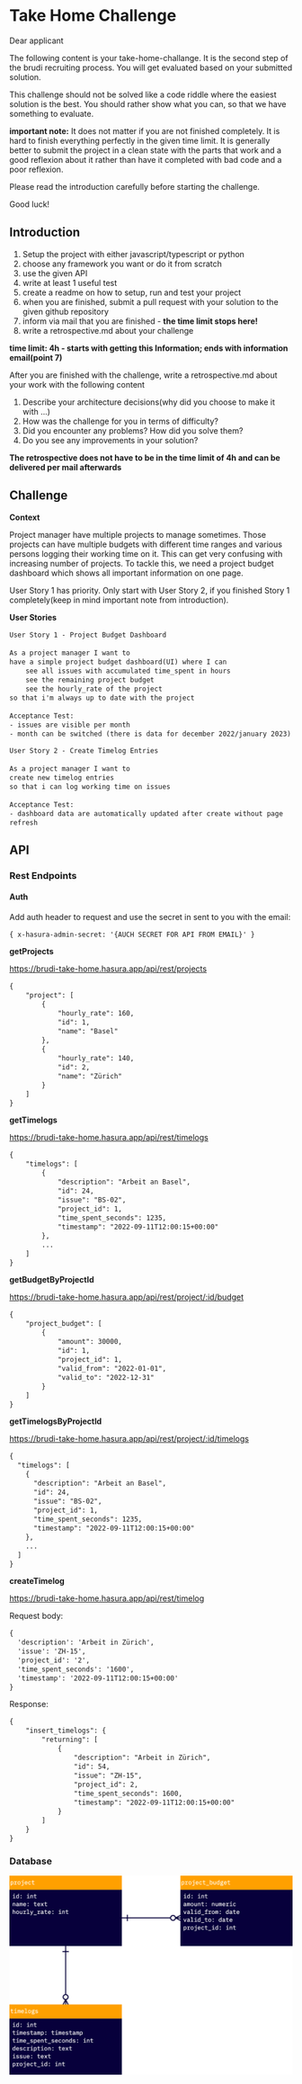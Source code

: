 # Take Home Challenge

Dear applicant

The following content is your take-home-challange. It is the second step of the brudi recruiting process.
You will get evaluated based on your submitted solution. 

This challenge should not be solved like a code riddle where the easiest solution is the best. 
You should rather show what you can, so that we have something to evaluate.

**important note:**
It does not matter if you are not finished completely. It is hard to finish everything perfectly in the given time limit.
It is generally better to submit the project in a clean state with the parts that work and a good reflexion about it
rather than have it completed with bad code and a poor reflexion.

Please read the introduction carefully before starting the challenge.

Good luck!

## Introduction
1. Setup the project with either javascript/typescript or python
2. choose any framework you want or do it from scratch
3. use the given API
4. write at least 1 useful test
5. create a readme on how to setup, run and test your project
6. when you are finished, submit a pull request with your solution to the given github repository
7. inform via mail that you are finished - **the time limit stops here!**
8. write a retrospective.md about your challenge

**time limit: 4h - starts with getting this Information; ends with information email(point 7)**

After you are finished with the challenge, write a retrospective.md about your work with the following content
   1. Describe your architecture decisions(why did you choose to make it with ...)
   2. How was the challenge for you in terms of difficulty?
   3. Did you encounter any problems? How did you solve them?
   4. Do you see any improvements in your solution?

**The retrospective does not have to be in the time limit of 4h and can be delivered per mail afterwards**


## Challenge

**Context**

Project manager have multiple projects to manage sometimes.
Those projects can have multiple budgets with different time ranges and various persons logging their working time on it.
This can get very confusing with increasing number of projects.
To tackle this, we need a project budget dashboard which shows all important information on one page.


User Story 1 has priority.
Only start with User Story 2, if you finished Story 1 completely(keep in mind important note from introduction).

**User Stories**

```
User Story 1 - Project Budget Dashboard

As a project manager I want to
have a simple project budget dashboard(UI) where I can
    see all issues with accumulated time_spent in hours
    see the remaining project budget
    see the hourly_rate of the project
so that i'm always up to date with the project

Acceptance Test:
- issues are visible per month
- month can be switched (there is data for december 2022/january 2023)
```

```
User Story 2 - Create Timelog Entries

As a project manager I want to
create new timelog entries
so that i can log working time on issues

Acceptance Test:
- dashboard data are automatically updated after create without page refresh
```

## API

### Rest Endpoints

#### Auth

Add auth header to request and use the secret in sent to you with the email:
```
{ x-hasura-admin-secret: '{AUCH SECRET FOR API FROM EMAIL}' }
```

**getProjects**

https://brudi-take-home.hasura.app/api/rest/projects

```
{
    "project": [
        {
            "hourly_rate": 160,
            "id": 1,
            "name": "Basel"
        },
        {
            "hourly_rate": 140,
            "id": 2,
            "name": "Zürich"
        }
    ]
}
```

**getTimelogs**

https://brudi-take-home.hasura.app/api/rest/timelogs

```
{
    "timelogs": [
        {
            "description": "Arbeit an Basel",
            "id": 24,
            "issue": "BS-02",
            "project_id": 1,
            "time_spent_seconds": 1235,
            "timestamp": "2022-09-11T12:00:15+00:00"
        },
        ...
    ]
}    
```

**getBudgetByProjectId**

https://brudi-take-home.hasura.app/api/rest/project/:id/budget

```
{
    "project_budget": [
        {
            "amount": 30000,
            "id": 1,
            "project_id": 1,
            "valid_from": "2022-01-01",
            "valid_to": "2022-12-31"
        }
    ]
}
```

**getTimelogsByProjectId**

https://brudi-take-home.hasura.app/api/rest/project/:id/timelogs

```
{
  "timelogs": [
    {
      "description": "Arbeit an Basel",
      "id": 24,
      "issue": "BS-02",
      "project_id": 1,
      "time_spent_seconds": 1235,
      "timestamp": "2022-09-11T12:00:15+00:00"
    },
    ...
  ]
}
```

**createTimelog**

https://brudi-take-home.hasura.app/api/rest/timelog

Request body:
```
{
  'description': 'Arbeit in Zürich',
  'issue': 'ZH-15',
  'project_id': '2',
  'time_spent_seconds': '1600',
  'timestamp': '2022-09-11T12:00:15+00:00' 
}
```

Response:
```
{
    "insert_timelogs": {
        "returning": [
            {
                "description": "Arbeit in Zürich",
                "id": 54,
                "issue": "ZH-15",
                "project_id": 2,
                "time_spent_seconds": 1600,
                "timestamp": "2022-09-11T12:00:15+00:00"
            }
        ]
    }
}
```

### Database

![uml.png](uml.png)



